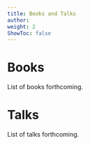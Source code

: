 ```yaml
---
title: Books and Talks
author: 
weight: 2
ShowToc: false
---
```

# Books

List of books forthcoming.

# Talks

List of talks forthcoming.